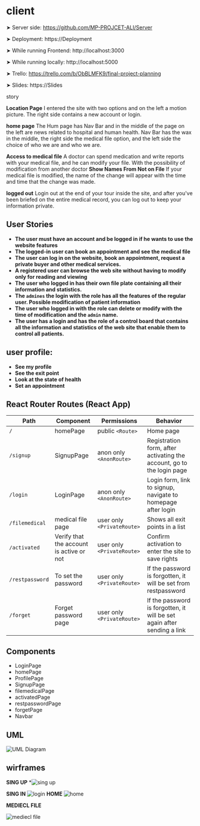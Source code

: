 # client

➤ Server side: https://github.com/MP-PROJCET-ALI/Server

➤ Deployment: https://Deployment

➤ While running Frontend: http://localhost:3000

➤ While running locally: http://localhost:5000

➤ Trello: https://trello.com/b/ObBLMFK9/final-project-planning

➤ Slides: https://Slides


 story

 **Location Page**
 I entered the site with two options and on the left a motion picture. The right side contains a new account or login.
 
 **home page**
 The Hum page has Nav Bar and in the middle of the page on the left are news related to hospital and human health.
Nav Bar has the wax in the middle, the right side the medical file option, and the left side the choice of who we are and who we are.

**Access to medical file**
A doctor can spend medication and write reports with your medical file, and he can modify your file. With the possibility of modification from another doctor
 **Show Names From Not on File**
 If your medical file is modified, the name of the change will appear with the time and time that the change was made.
 
 **logged out**
 Login out at the end of your tour inside the site, and after you've been briefed on the entire medical record, you can log out to keep your information private.
 
 
 ## User Stories
 
 - **The user must have an account and be logged in if he wants to use the website features**
 - **The logged-in user can book an appointment and see the medical file**
 - **The user can log in on the website, book an appointment, request a private buyer and other medical services.**
 - **A registered user can browse the web site without having to modify only for reading and viewing**
 - **The user who logged in has their own file plate containing all their information and statistics.**
 - **The  `admines` the login with the role has all the features of the regular user. Possible modification of patient information**
 - **The user who logged in with the role can delete or modify with the time of modification and the `admin` name.**
 - **The user has a login and has the role of a control board that contains all the information and statistics of the web site that enable them to control all    patients.**
 
 ## user profile:

- **See my profile**
- **See the exit point**
 - **Look at the state of health**
- **Set an appointment**

## React Router Routes (React App)

| Path             | Component            | Permissions                | Behavior                                                     |
| ---------------- | -------------------- | -------------------------- | ------------------------------------------------------------ |
| `/`              | homePage           | public `<Route>`           | Home page                                                    |
| `/signup`        | SignupPage           |anon only `<AnonRoute>`     |Registration form, after activating the account, go to the login page |
| `/login`         | LoginPage            | anon only `<AnonRoute>`    | Login form, link to signup, navigate to homepage after login |
| `/filemedical`     | medical file page   | user only `<PrivateRoute>` | Shows all exit points in a list                              |
| `/activated` | Verify that the account is active or not   | user only `<PrivateRoute>` | Confirm activation to enter the site to save rights                                         |
| `/restpassword` | To set the password | user only `<PrivateRoute>` | If the password is forgotten, it will be set from restpassword                             |
| `/forget` | Forget password page                  | user only `<PrivateRoute>` | If the password is forgotten, it will be set again after sending a link                                           
## Components

- LoginPage
- homePage
- ProfilePage
- SignupPage
- filemedicalPage
- activatedPage
- restpasswordPage
- forgetPage
- Navbar


## UML
![UML Diagram](https://user-images.githubusercontent.com/92247967/146677090-5669ac00-9a45-4b94-9101-1b53f1111f20.png)


## wirframes


**SING UP**
 *![sing up](https://user-images.githubusercontent.com/92247967/146677173-30c2e60a-502b-4c10-a014-9b2edb3bdb02.png)
 
 **SING IN**
 ![login](https://user-images.githubusercontent.com/92247967/146677194-4b52217e-b28d-42f3-97a4-5b83b0378cd0.png)
**HOME**
![home](https://user-images.githubusercontent.com/92247967/146677210-627b2d80-67d2-4ea5-ae08-7ac0845ce68a.png)

**MEDIECL FILE**

![mediecl file](https://user-images.githubusercontent.com/92247967/146677238-beefb62b-c626-43f8-9c25-66c6f41b2649.png)





